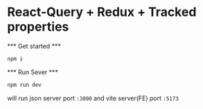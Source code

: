 # React-Query + Redux + Tracked properties

*** Get started *** 
```js
npm i
```

*** Run Sever ***
```js
npm run dev
```

will run json server port `:3000` and vite server(FE) port `:5173`


